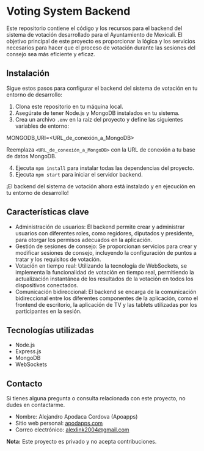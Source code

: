 # Voting System Backend

Este repositorio contiene el código y los recursos para el backend del sistema de votación desarrollado para el Ayuntamiento de Mexicali. El objetivo principal de este proyecto es proporcionar la lógica y los servicios necesarios para hacer que el proceso de votación durante las sesiones del consejo sea más eficiente y eficaz.

## Instalación

Sigue estos pasos para configurar el backend del sistema de votación en tu entorno de desarrollo:

1. Clona este repositorio en tu máquina local.
2. Asegúrate de tener Node.js y MongoDB instalados en tu sistema.
3. Crea un archivo `.env` en la raíz del proyecto y define las siguientes variables de entorno:

MONGODB_URI=<URL_de_conexión_a_MongoDB>

Reemplaza `<URL_de_conexión_a_MongoDB>` con la URL de conexión a tu base de datos MongoDB.

4. Ejecuta `npm install` para instalar todas las dependencias del proyecto.
5. Ejecuta `npm start` para iniciar el servidor backend.

¡El backend del sistema de votación ahora está instalado y en ejecución en tu entorno de desarrollo!

## Características clave

- Administración de usuarios: El backend permite crear y administrar usuarios con diferentes roles, como regidores, diputados y presidente, para otorgar los permisos adecuados en la aplicación.
- Gestión de sesiones de consejo: Se proporcionan servicios para crear y modificar sesiones de consejo, incluyendo la configuración de puntos a tratar y los requisitos de votación.
- Votación en tiempo real: Utilizando la tecnología de WebSockets, se implementa la funcionalidad de votación en tiempo real, permitiendo la actualización instantánea de los resultados de la votación en todos los dispositivos conectados.
- Comunicación bidireccional: El backend se encarga de la comunicación bidireccional entre los diferentes componentes de la aplicación, como el frontend de escritorio, la aplicación de TV y las tablets utilizadas por los participantes en la sesión.

## Tecnologías utilizadas

- Node.js
- Express.js
- MongoDB
- WebSockets

## Contacto

Si tienes alguna pregunta o consulta relacionada con este proyecto, no dudes en contactarme.

- Nombre: Alejandro Apodaca Cordova (Apoapps)
- Sitio web personal: [apodapps.com](http://apodapps.com)
- Correo electrónico: [alexlink2004@gmail.com](mailto:alexlink2004@gmail.com)

**Nota:** Este proyecto es privado y no acepta contribuciones.
